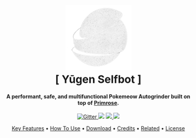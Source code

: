 <h1 align="center">
  <br>
  <a href="https://github.com/fuwu99/yugen"><img src="https://github.com/fuwu99/yugen/blob/main/assets/logo.png" alt="Yugen Selfbot" width="175"></a>
  <br>
  [ Yūgen Selfbot ]
  <br>
</h1>

<h4 align="center">A performant, safe, and multifunctional Pokemeow Autogrinder built on top of <a href="https://github.com/fuwu99/primrose-pokemeow" target="_blank">Primrose</a>.</h4>

<p align="center">
  <a href="https://badge.fury.io/js/electron-markdownify">
    <img src="https://badge.fury.io/js/electron-markdownify.svg"
         alt="Gitter">
  </a>
  <a href="https://gitter.im/amitmerchant1990/electron-markdownify"><img src="https://badges.gitter.im/amitmerchant1990/electron-markdownify.svg"></a>
  <a href="https://saythanks.io/to/bullredeyes@gmail.com">
      <img src="https://img.shields.io/badge/SayThanks.io-%E2%98%BC-1EAEDB.svg">
  </a>
  <a href="https://www.paypal.me/AmitMerchant">
    <img src="https://img.shields.io/badge/$-donate-ff69b4.svg?maxAge=2592000&amp;style=flat">
  </a>
</p>

<p align="center">
  <a href="#key-features">Key Features</a> •
  <a href="#how-to-use">How To Use</a> •
  <a href="#download">Download</a> •
  <a href="#credits">Credits</a> •
  <a href="#related">Related</a> •
  <a href="#license">License</a>
</p>
